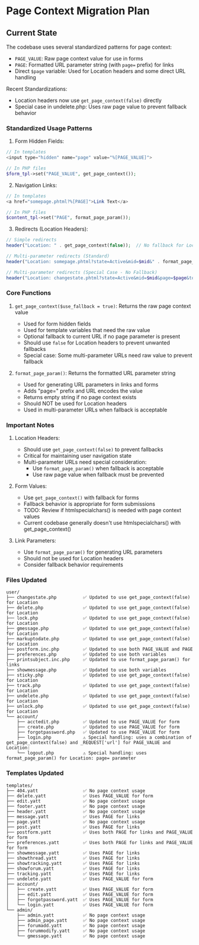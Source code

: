 # Page Context Migration Plan

## Current State

The codebase uses several standardized patterns for page context:
- `PAGE_VALUE`: Raw page context value for use in forms
- `PAGE`: Formatted URL parameter string (with `page=` prefix) for links
- Direct `$page` variable: Used for Location headers and some direct URL handling

Recent Standardizations:
- Location headers now use `get_page_context(false)` directly
- Special case in undelete.php: Uses raw page value to prevent fallback behavior

### Standardized Usage Patterns

1. Form Hidden Fields:
```php
// In templates
<input type="hidden" name="page" value="%[PAGE_VALUE]">

// In PHP files
$form_tpl->set("PAGE_VALUE", get_page_context());
```

2. Navigation Links:
```php
// In templates
<a href="somepage.phtml?%[PAGE]">Link Text</a>

// In PHP files
$content_tpl->set("PAGE", format_page_param());
```

3. Redirects (Location Headers):
```php
// Simple redirects
header("Location: " . get_page_context(false));  // No fallback for Location headers

// Multi-parameter redirects (Standard)
header("Location: somepage.phtml?state=Active&mid=$mid&" . format_page_param() . "&token=$stoken");

// Multi-parameter redirects (Special Case - No Fallback)
header("Location: changestate.phtml?state=Active&mid=$mid&page=$page&token=$stoken");
```

### Core Functions

1. `get_page_context($use_fallback = true)`: Returns the raw page context value
   - Used for form hidden fields
   - Used for template variables that need the raw value
   - Optional fallback to current URL if no page parameter is present
   - Should use `false` for Location headers to prevent unwanted fallbacks
   - Special case: Some multi-parameter URLs need raw value to prevent fallback

2. `format_page_param()`: Returns the formatted URL parameter string
   - Used for generating URL parameters in links and forms
   - Adds "page=" prefix and URL encodes the value
   - Returns empty string if no page context exists
   - Should NOT be used for Location headers
   - Used in multi-parameter URLs when fallback is acceptable

### Important Notes

1. Location Headers:
   - Should use `get_page_context(false)` to prevent fallbacks
   - Critical for maintaining user navigation state
   - Multi-parameter URLs need special consideration:
     - Use `format_page_param()` when fallback is acceptable
     - Use raw page value when fallback must be prevented

2. Form Values:
   - Use `get_page_context()` with fallback for forms
   - Fallback behavior is appropriate for form submissions
   - TODO: Review if htmlspecialchars() is needed with page context values
   - Current codebase generally doesn't use htmlspecialchars() with get_page_context()

3. Link Parameters:
   - Use `format_page_param()` for generating URL parameters
   - Should not be used for Location headers
   - Consider fallback behavior requirements

### Files Updated

```
user/
├── changestate.php          ✅ Updated to use get_page_context(false) for Location
├── delete.php               ✅ Updated to use get_page_context(false) for Location
├── lock.php                 ✅ Updated to use get_page_context(false) for Location
├── gmessage.php             ✅ Updated to use get_page_context(false) for Location
├── markuptodate.php         ✅ Updated to use get_page_context(false) for Location
├── postform.inc.php         ✅ Updated to use both PAGE_VALUE and PAGE
├── preferences.php          ✅ Updated to use both variables
├── printsubject.inc.php     ✅ Updated to use format_page_param() for links
├── showmessage.php          ✅ Updated to use both variables
├── sticky.php               ✅ Updated to use get_page_context(false) for Location
├── track.php                ✅ Updated to use get_page_context(false) for Location
├── undelete.php             ✅ Updated to use get_page_context(false) for Location
├── unlock.php               ✅ Updated to use get_page_context(false) for Location
└── account/
    ├── acctedit.php         ✅ Updated to use PAGE_VALUE for form
    ├── create.php           ✅ Updated to use PAGE_VALUE for form
    ├── forgotpassword.php   ✅ Updated to use PAGE_VALUE for form
    ├── login.php            ⚠️ Special handling: uses a combination of get_page_context(false) and _REQUEST['url'] for PAGE_VALUE and Location:
    └── logout.php           ⚠️ Special handling: uses format_page_param() for Location: page= parameter
```

### Templates Updated

```
templates/
├── 404.yatt                 ✅ No page context usage
├── delete.yatt              ✅ Uses PAGE_VALUE for form
├── edit.yatt                ✅ No page context usage
├── footer.yatt              ✅ No page context usage
├── header.yatt              ✅ No page context usage
├── message.yatt             ✅ Uses PAGE for links
├── page.yatt                ✅ No page context usage
├── post.yatt                ✅ Uses PAGE for links
├── postform.yatt            ✅ Uses both PAGE for links and PAGE_VALUE for form
├── preferences.yatt         ✅ Uses both PAGE for links and PAGE_VALUE for form
├── showmessage.yatt         ✅ Uses PAGE for links
├── showthread.yatt          ✅ Uses PAGE for links
├── showtracking.yatt        ✅ Uses PAGE for links
├── showforum.yatt           ✅ Uses PAGE for links
├── tracking.yatt            ✅ Uses PAGE for links
├── undelete.yatt            ✅ Uses PAGE_VALUE for form
├── account/
│   ├── create.yatt          ✅ Uses PAGE_VALUE for form
│   ├── edit.yatt            ✅ Uses PAGE_VALUE for form
│   ├── forgotpassword.yatt  ✅ Uses PAGE_VALUE for form
│   └── login.yatt           ✅ Uses PAGE_VALUE for form
└── admin/
    ├── admin.yatt           ✅ No page context usage
    ├── admin_page.yatt      ✅ No page context usage
    ├── forumadd.yatt        ✅ No page context usage
    ├── forummodify.yatt     ✅ No page context usage
    └── gmessage.yatt        ✅ No page context usage
```
